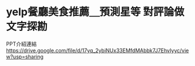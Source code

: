 # yelp餐廳美食推薦＿預測星等 對評論做文字探勘
PPT介紹連結 https://drive.google.com/file/d/17yq_2ybiNUx33EMfdMAbbk7J7EhvIyyc/view?usp=sharing

